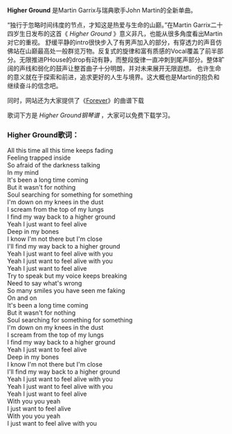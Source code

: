 

**Higher Ground** 是Martin Garrix与瑞典歌手John Martin的全新单曲。

“独行于忽略时间纬度的节点，才知这是热爱与生命的山巅。”在Martin Garrix二十四岁生日发布的这首《 _Higher Ground_
》意义非凡，也能从很多角度看出Martin对它的重视。
舒缓平静的intro很快步入了有男声加入的部分，有穿透力的声音仿佛站在山巅最高处一般群览万物。反复式的旋律和富有质感的Vocal覆盖了前半部分。无限推进PHouse的drop有动有静，而整段旋律一直冲刺到尾声部分。整体旷阔的声线和弱化的鼓声让整首曲子十分明朗，并对未来展开无限遐想。
也许生命的意义就在于探索和前进，追求更好的人生与境界。这大概也是Martin的抱负和继续奋斗的信念吧。

同时，网站还为大家提供了《[Forever](Music-9488-Forever-Martin-Garrix.html "Forever")》的曲谱下载

歌词下方是 _Higher Ground钢琴谱_ ，大家可以免费下载学习。

### Higher Ground歌词：

All this time all this time keeps fading  
Feeling trapped inside  
So afraid of the darkness talking  
In my mind  
It's been a long time coming  
But it wasn't for nothing  
Soul searching for something for something  
I'm down on my knees in the dust  
I scream from the top of my lungs  
I find my way back to a higher ground  
Yeah I just want to feel alive  
Deep in my bones  
I know I'm not there but I'm close  
I'll find my way back to a higher ground  
Yeah I just want to feel alive with you  
Yeah I just want to feel alive with you  
Yeah I just want to feel alive  
Try to speak but my voice keeps breaking  
Need to say what's wrong  
So many smiles you have seen me faking  
On and on  
It's been a long time coming  
But it wasn't for nothing  
Soul searching for something for something  
I'm down on my knees in the dust  
I scream from the top of my lungs  
I find my way back to a higher ground  
Yeah I just want to feel alive  
Deep in my bones  
I know I'm not there but I'm close  
I'll find my way back to a higher ground  
Yeah I just want to feel alive with you  
Yeah I just want to feel alive with you  
Yeah I just want to feel alive  
With you you yeah  
I just want to feel alive  
With you you yeah  
I just want to feel alive with you

